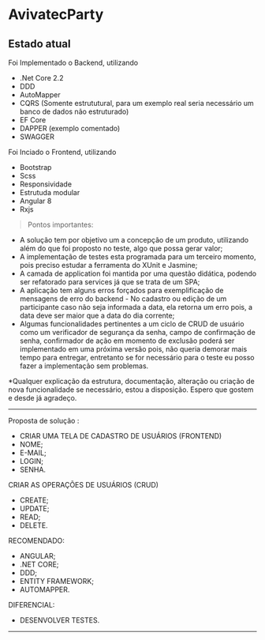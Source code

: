 # AvivatecParty

## Estado atual
 
 Foi Implementado o Backend, utilizando
 * .Net Core 2.2
 * DDD
 * AutoMapper
 * CQRS (Somente estrututural, para um exemplo real seria necessário um banco de dados não estruturado)
 * EF Core
 * DAPPER (exemplo comentado)
 * SWAGGER
 
 Foi Inciado o Frontend, utilizando
* Bootstrap
* Scss
* Responsividade
* Estrutuda modular
* Angular 8
* Rxjs
 
> Pontos importantes: 
* A solução tem por objetivo um a concepção de um produto, utilizando além do que foi proposto no teste, algo que possa gerar valor;
* A implementação de testes esta programada para um terceiro momento, pois preciso estudar a ferramenta do XUnit e Jasmine;
* A camada de application foi mantida por uma questão didática, podendo ser refatorado para services já que se trata de um SPA;
* A aplicação tem alguns erros forçados para exemplificação de mensagens de erro do backend - No cadastro ou edição de um participante caso não seja informada a data, ela retorna um erro pois, a data deve ser maior que a data do dia corrente;
* Algumas funcionalidades pertinentes a um ciclo de CRUD de usuário como um verificador de segurança da senha, campo de confirmação de senha, confirmador de ação em momento de exclusão poderá ser implementado em uma próxima versão pois, não queria demorar mais tempo para entregar, entretanto se for necessário para o teste eu posso fazer a implementação sem problemas.

*Qualquer explicação da estrutura, documentação, alteração ou criação de nova funcionalidade se necessário, estou a disposição. Espero que gostem e desde já agradeço.

 
<hr>

Proposta de solução :
- CRIAR UMA TELA DE CADASTRO DE USUÁRIOS (FRONTEND)
- NOME;
- E-MAIL;
- LOGIN;
- SENHA.

CRIAR AS OPERAÇÕES DE USUÁRIOS (CRUD)
- CREATE;
- UPDATE;
- READ;
- DELETE.

RECOMENDADO:
- ANGULAR;
- .NET CORE;
- DDD;
- ENTITY FRAMEWORK;
- AUTOMAPPER.

DIFERENCIAL:
- DESENVOLVER TESTES.

<hr>
 
 
